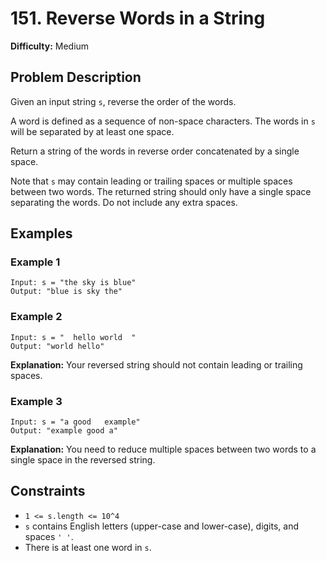 # 151. Reverse Words in a String

**Difficulty:** Medium

## Problem Description

Given an input string `s`, reverse the order of the words.

A word is defined as a sequence of non-space characters. The words in `s` will be separated by at least one space.

Return a string of the words in reverse order concatenated by a single space.

Note that `s` may contain leading or trailing spaces or multiple spaces between two words. The returned string should only have a single space separating the words. Do not include any extra spaces.

## Examples

### Example 1

```
Input: s = "the sky is blue"
Output: "blue is sky the"
```

### Example 2

```
Input: s = "  hello world  "
Output: "world hello"
```

**Explanation:** Your reversed string should not contain leading or trailing spaces.

### Example 3

```
Input: s = "a good   example"
Output: "example good a"
```

**Explanation:** You need to reduce multiple spaces between two words to a single space in the reversed string.

## Constraints

- `1 <= s.length <= 10^4`
- `s` contains English letters (upper-case and lower-case), digits, and spaces `' '`.
- There is at least one word in `s`.
